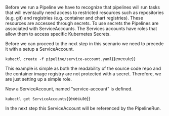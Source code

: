 Before we run a Pipeline we have to recognize that pipelines will run tasks that will eventaully need access to restricted resources such as repositories (e.g. git) and registries (e.g. container and chart registries). These resources are accessed through secrets. To use secrets the Pipelines are associated with ServiceAccounts.  The Services accounts have roles that allow them to access specific Kubernetes Secrets.

Before we can proceed to the next step in this scenario we need to precede it with a setup a ServiceAccount.

`kubectl create -f pipeline/service-account.yaml`{{execute}}

This example is simple as both the readability of the source code repo and the container image registry are not protected with a secret. Therefore, we are just setting up a simple role.

Now a ServiceAccount, named "service-account" is defined.

`kubectl get ServiceAccounts`{{execute}}

In the next step this ServiceAccount will be referenced by the PipelineRun.
